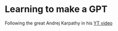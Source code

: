 # Learning to make a GPT

Following the great Andrej Karpathy in his [YT video](https://www.youtube.com/watch?v=kCc8FmEb1nY&t=472s)